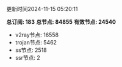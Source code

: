 更新时间2024-11-15 05:20:11

**总订阅: 183**
**总节点: 84855**
**有效节点: 24540**
- v2ray节点: 16558
- trojan节点: 5462
- ss节点: 2518
- ssr节点: 2
